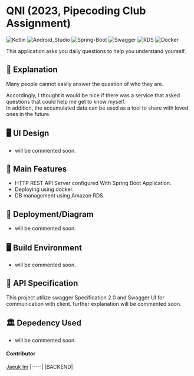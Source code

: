 # QNI (2023, Pipecoding Club Assignment)


![Kotlin](https://img.shields.io/badge/Kotlin-007396?style=flat-square&logo=Kotlin&logoColor=white)
![Android_Studio](https://img.shields.io/badge/Android_Studio-FFCC33?style=flat-square&logo=Androidstudio&logoColor=white)
![Spring-Boot](https://img.shields.io/badge/Spring_Boot-6DB33F?style=flat-square&logo=Spring-Boot&logoColor=white)
![Swagger](https://img.shields.io/badge/Swagger-FFCC00?style=flat-square&logo=Swagger&logoColor=white)
![RDS](https://img.shields.io/badge/Amazon_RDS-4285F4?style=flat-square&logo=Amazon-RDS&logoColor=white)
![Docker](https://img.shields.io/badge/Docker-4285F4?style=flat-square&logo=Docker&logoColor=white)

This application asks you daily questions to help you understand yourself.

## 📖 Explanation

Many people cannot easily answer the question of who they are.

Accordingly, I thought it would be nice if there was a service that asked questions that could help me get to know myself.  
In addition, the accumulated data can be used as a tool to share with loved ones in the future.

## 🖥️ UI Design
- will be commented soon.

## 💎 Main Features

- HTTP REST API Server configured With Spring Boot Application.
- Deploying using docker.
- DB management using Amazon RDS.


## 📐 Deployment/Diagram
- will be commented soon.

## 🖥️ Build Environment
- will be commented soon.

## 📃 API Specification

This project utilize swagger Specification 2.0 and Swagger UI for communication with client.
further explanation will be commented soon.


## 🏛️ Depedency Used
- will be commented soon.

#### Contributor

[Jaeuk Im](https://github.com/iju1633)
|:---:|
|BACKEND|
